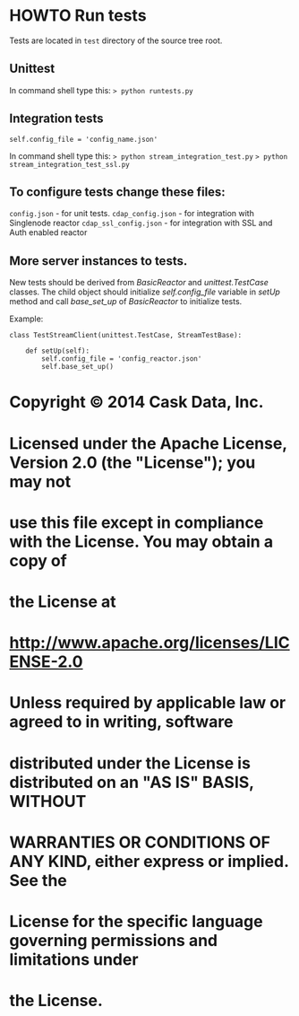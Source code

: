 # HOWTO Run tests

Tests are located in ```test``` directory of the source tree root.

## Unittest
In command shell type this:
```> python runtests.py```

## Integration tests

```
self.config_file = 'config_name.json'
```

In command shell type this:
```> python stream_integration_test.py```
```> python stream_integration_test_ssl.py```

## To configure tests change these files:
```config.json```                  - for unit tests.
```cdap_config.json```             - for integration with Singlenode reactor
```cdap_ssl_config.json```         - for integration with SSL and Auth enabled reactor

## More server instances to tests.
New tests should be derived from *BasicReactor* and *unittest.TestCase* classes.
The child object should initialize *self.config_file* variable in *setUp* method
and call *base_set_up* of *BasicReactor* to initialize tests.

Example:

```
class TestStreamClient(unittest.TestCase, StreamTestBase):

    def setUp(self):
        self.config_file = 'config_reactor.json'
        self.base_set_up()
```

#
# Copyright © 2014 Cask Data, Inc.
#
# Licensed under the Apache License, Version 2.0 (the "License"); you may not
# use this file except in compliance with the License. You may obtain a copy of
# the License at
#
# http://www.apache.org/licenses/LICENSE-2.0
#
# Unless required by applicable law or agreed to in writing, software
# distributed under the License is distributed on an "AS IS" BASIS, WITHOUT
# WARRANTIES OR CONDITIONS OF ANY KIND, either express or implied. See the
# License for the specific language governing permissions and limitations under
# the License.
#
